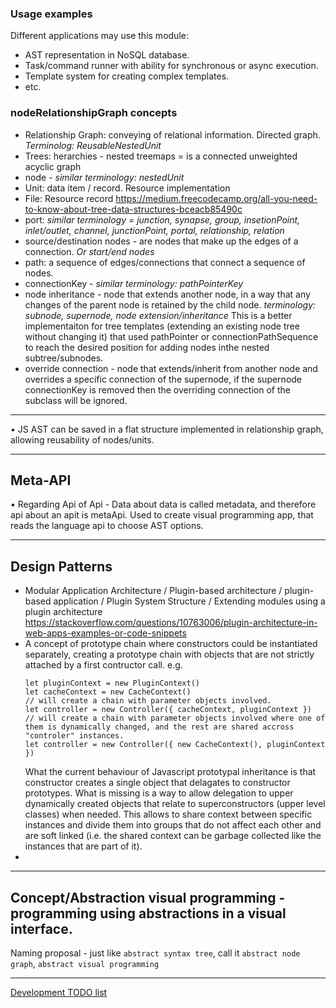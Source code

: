 ### Usage examples
Different applications may use this module:
- AST representation in NoSQL database.
- Task/command runner with ability for synchronous or async execution.
- Template system for creating complex templates. 
- etc.

### nodeRelationshipGraph concepts

- Relationship Graph: conveying of relational information. Directed graph. _Terminolog: ReusableNestedUnit_ 
- Trees: herarchies - nested treemaps = is a connected unweighted acyclic graph
- node - _similar terminology: nestedUnit_
- Unit: data item / record. Resource implementation
- File: Resource record
https://medium.freecodecamp.org/all-you-need-to-know-about-tree-data-structures-bceacb85490c
- port: _similar terminology = junction, synapse, group, insetionPoint, inlet/outlet, channel, junctionPoint, portal, relationship, relation_
- source/destination nodes - are nodes that make up the edges of a connection. _Or start/end nodes_
- path: a sequence of edges/connections that connect a sequence of nodes.
- connectionKey - _similar terminology: pathPointerKey_
- node inheritance - node that extends another node, in a way that any changes of the parent node is retained by the child node. _terminology: subnode, supernode, node extension/inheritance_ 
This is a better implementaiton for tree templates (extending an existing node tree without changing it) that used pathPointer or connectionPathSequence to reach the desired position for adding nodes inthe nested subtree/subnodes.
- override connection - node that extends/inherit from another node and overrides a specific connection of the supernode, if the supernode connectionKey is removed then the overriding connection of the subclass will be ignored.
____
• JS AST can be saved in a flat structure implemented in relationship graph, allowing reusability of nodes/units.
___
## Meta-API 
• Regarding Api of Api - Data about data is called metadata, and therefore api about an apit is metaApi. Used to create visual programming app, that reads the language api to choose AST options.
___
## Design Patterns
- Modular Application Architecture / Plugin-based architecture / plugin-based application / Plugin System Structure / Extending modules using a plugin architecture
https://stackoverflow.com/questions/10763006/plugin-architecture-in-web-apps-examples-or-code-snippets
- A concept of prototype chain where constructors could be instantiated separately, creating a prototype chain with objects that are not strictly attached by a first contructor call. 
e.g. 
    ```
    let pluginContext = new PluginContext()
    let cacheContext = new CacheContext()
    // will create a chain with parameter objects involved.
    let controller = new Controller({ cacheContext, pluginContext })
    // will create a chain with parameter objects involved where one of them is dynamically changed, and the rest are shared accross "controler" instances.
    let controller = new Controller({ new CacheContext(), pluginContext })
    ```
    What the current behaviour of Javascript prototypal inheritance is that constructor creates a single object that delagates to constructor prototypes. What is missing is a way to allow delegation to upper dynamically created objects that relate to superconstructors (upper level classes) when needed. This allows to share context between specific instances and divide them into groups that do not affect each other and are soft linked (i.e. the shared context can be garbage collected like the instances that are part of it).
- 
___
## Concept/Abstraction visual programming - programming using abstractions in a visual interface.
Naming proposal - just like `abstract syntax tree`, call it `abstract node graph`, `abstract visual programming`

___
[Development TODO list](/documentation/TODO.md)